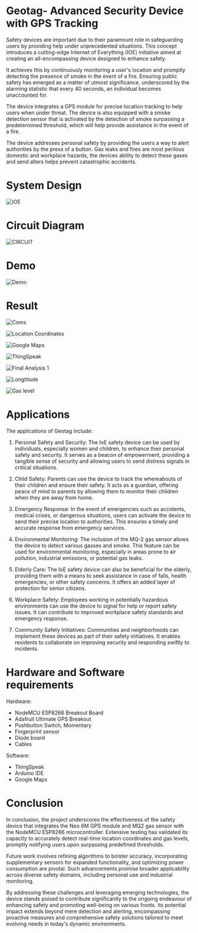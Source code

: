 # Geotag- Advanced Security Device with GPS Tracking

Safety devices are important due to their paramount role in safeguarding users by providing help under unprecedented situations. This concept introduces a cutting-edge Internet of Everything (IOE) initiative aimed at creating an all-encompassing device designed to enhance safety. 

It achieves this by continuously monitoring a user's location and promptly detecting the presence of smoke in the event of a fire. Ensuring public safety has emerged as a matter of utmost significance, underscored by the alarming statistic that every 40 seconds, an individual becomes unaccounted for. 

The device integrates a GPS module for precise location tracking to help users when under threat. The device is also equipped with a smoke detection sensor that is activated by the detection of smoke surpassing a predetermined threshold, which will help provide assistance in the event of a fire. 

The device addresses personal safety by providing the users a way to alert authorities by the press of a button. Gas leaks and fires are most perilous domestic and workplace hazards, the devices ability to  detect these gases and send alters helps prevent catastrophic accidents. 

# System Design 

![IOE](https://github.com/rovin201/Geotag--Advanced-Security-Device-with-GPS-Tracking/assets/96007395/684be48b-4f7c-445d-8974-005a1ea4ea9c)

# Circuit Diagram

![CIRCUIT ](https://github.com/rovin201/Geotag--Advanced-Security-Device-with-GPS-Tracking/assets/96007395/ef5a3775-336d-48b9-b9dc-17294454660b)

# Demo

![Demo](https://github.com/rovin201/Geotag--Advanced-Security-Device-with-GPS-Tracking/assets/96007395/92d72a9a-383d-457f-9c35-8b800444e0e9)

# Result

![Coms](https://github.com/rovin201/Geotag--Advanced-Security-Device-with-GPS-Tracking/assets/96007395/901d8b75-3927-47e5-9849-2fe55cd397bb)

![Location Coordinates](https://github.com/rovin201/Geotag--Advanced-Security-Device-with-GPS-Tracking/assets/96007395/cbe2fb8f-f2d4-49d3-b764-fd5e4c0e6106)

![Google Maps ](https://github.com/rovin201/Geotag--Advanced-Security-Device-with-GPS-Tracking/assets/96007395/6d293e0d-c879-46d1-87f7-2d1ef05ffe50)

![ThingSpeak](https://github.com/rovin201/Geotag--Advanced-Security-Device-with-GPS-Tracking/assets/96007395/951720c7-511f-4f31-be6a-84fec21776e9)

![Final Analysis 1](https://github.com/rovin201/Geotag--Advanced-Security-Device-with-GPS-Tracking/assets/96007395/0272425e-b0b9-4f3c-9275-f6dd752fb400)

![Longtitude](https://github.com/rovin201/Geotag--Advanced-Security-Device-with-GPS-Tracking/assets/96007395/d1b8a8fc-d71f-48a7-a355-a839e5542dc3)

![Gas level](https://github.com/rovin201/Geotag--Advanced-Security-Device-with-GPS-Tracking/assets/96007395/0ba31683-94e6-49af-8dce-8e4a2d837b89)

# Applications

The applications of Geotag include:

1. Personal Safety and Security: The IoE safety device can be used by individuals, especially women and children, to enhance their personal safety and security. It serves as a beacon of empowerment, providing a tangible sense of security and allowing users to send distress signals in critical situations.
   
2. Child Safety: Parents can use the device to track the whereabouts of their children and ensure their safety. It acts as a guardian, offering peace of mind to parents by allowing them to monitor their children when they are away from home.
   
3. Emergency Response: In the event of emergencies such as accidents, medical crises, or dangerous situations, users can activate the device to send their precise location to authorities. This ensures a timely and accurate response from emergency services.
   
4. Environmental Monitoring: The inclusion of the MQ-2 gas sensor allows the device to detect various gasses and smoke. This feature can be used for environmental monitoring, especially in areas prone to air pollution, industrial emissions, or potential gas leaks.
   
5. Elderly Care: The IoE safety device can also be beneficial for the elderly, providing them with a means to seek assistance in case of falls, health emergencies, or other safety concerns. It offers an added layer of protection for senior citizens.
    
6. Workplace Safety: Employees working in potentially hazardous environments can use the device to signal for help or report safety issues. It can contribute to improved workplace safety standards and emergency response.
    
7. Community Safety Initiatives: Communities and neighborhoods can implement these devices as part of their safety initiatives. It enables residents to collaborate on improving security and responding swiftly to incidents.

# Hardware and Software requirements

Hardware:
- NodeMCU ESP8266 Breakout Board
- Adafruit Ultimate GPS Breakout
- Pushbutton Switch, Momentary
- Fingerprint sensor
- Diode board
- Cables

Software: 
- ThingSpeak
- Arduino IDE
- Google Maps

# Conclusion

In conclusion, the project underscores the effectiveness of the safety device that integrates the Neo 6M GPS module and MQ2 gas sensor with the NodeMCU ESP8266 microcontroller. Extensive testing has validated its capacity to accurately detect real-time location coordinates and gas levels, promptly notifying users upon surpassing predefined thresholds. 

Future work involves refining algorithms to bolster accuracy, incorporating supplementary sensors for expanded functionality, and optimizing power consumption are pivotal. Such advancements promise broader applicability across diverse safety domains, including personal use and industrial monitoring. 

By addressing these challenges and leveraging emerging technologies, the device stands poised to contribute significantly to the ongoing endeavour of enhancing safety and promoting well-being on various fronts. Its potential impact extends beyond mere detection and alerting, encompassing proactive measures and comprehensive safety solutions tailored to meet evolving needs in today's dynamic environments.
